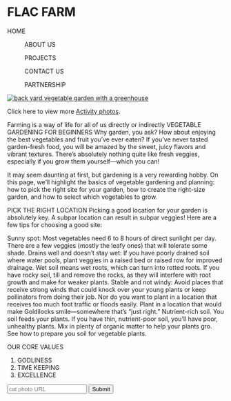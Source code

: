 <!DOCTYPE html>
# FLAC FARM

HOME
<menu>ABOUT US</menu><menu>PROJECTS</menu><menu>CONTACT US</menu><menu>PARTNERSHIP</menu>
</header>
<body>
<main>

  <a href="#"><img src="https://opimedia.azureedge.net/-/media/Images/MEN/Editorial/Blogs/Organic-Gardening/How-to-Plan-a-Bigger-Better-Vegetable-Garden/greenhouse-jpg.jpg?la=en&hash=4481F169AABB71C50CD0CA0AD10EC1E5B80C32BA" alt="back yard vegetable garden with a greenhouse"></a>
  
<p>Click here to view more <a href="#">Activity photos</a>.</p>

  <p>Farming is a way of life for all of us directly or indirectly
  VEGETABLE GARDENING FOR BEGINNERS
Why garden, you ask? How about enjoying the best vegetables and fruit you’ve ever eaten? If you’ve never tasted garden-fresh food, you will be amazed by the sweet, juicy flavors and vibrant textures. There’s absolutely nothing quite like fresh veggies, especially if you grow them yourself—which you can!

It may seem daunting at first, but gardening is a very rewarding hobby. On this page, we’ll highlight the basics of vegetable gardening and planning: how to pick the right site for your garden, how to create the right-size garden, and how to select which vegetables to grow. 

PICK THE RIGHT LOCATION
Picking a good location for your garden is absolutely key. A subpar location can result in subpar veggies! Here are a few tips for choosing a good site:

Sunny spot: Most vegetables need 6 to 8 hours of direct sunlight per day. There are a few veggies (mostly the leafy ones) that will tolerate some shade.
Drains well and doesn’t stay wet: If you have poorly drained soil where water pools, plant veggies in a raised bed or raised row for improved drainage. Wet soil means wet roots, which can turn into rotted roots. If you have rocky soil, till and remove the rocks, as they will interfere with root growth and make for weaker plants.
Stable and not windy: Avoid places that receive strong winds that could knock over your young plants or keep pollinators from doing their job. Nor do you want to plant in a location that receives too much foot traffic or floods easily. Plant in a location that would make Goldilocks smile—somewhere that’s “just right.”
Nutrient-rich soil. You soil feeds your plants. If you have thin, nutrient-poor soil, you’ll have poor, unhealthy plants. Mix in plenty of organic matter to help your plants gro. See how to prepare you soil for vegetable plants.
  </p>
 
 <P>OUR CORE VALUES</P>
 <ol>
 <li>GODLINESS</li>
<li>TIME KEEPING</li>
<li>EXCELLENCE</li>
<P></P>
  </ol>
  <form action="https://freecatphotoapp.com/submit-cat-photo">
    <input type="text"  required placeholder="cat photo URL">
    <button type="submit">Submit</button>
  </form>
</main>
</body>
